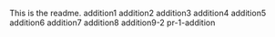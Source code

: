This is the readme.
addition1
addition2
addition3
addition4
addition5
addition6
addition7
addition8
addition9-2
pr-1-addition
